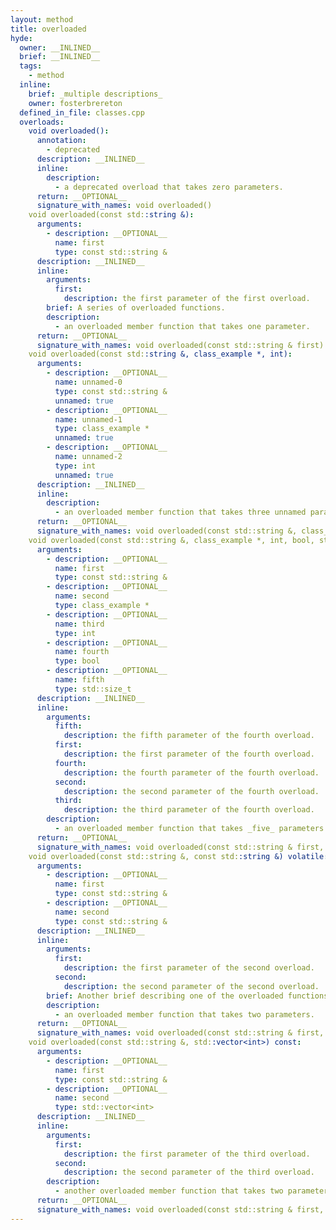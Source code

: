 ```yaml
---
layout: method
title: overloaded
hyde:
  owner: __INLINED__
  brief: __INLINED__
  tags:
    - method
  inline:
    brief: _multiple descriptions_
    owner: fosterbrereton
  defined_in_file: classes.cpp
  overloads:
    void overloaded():
      annotation:
        - deprecated
      description: __INLINED__
      inline:
        description:
          - a deprecated overload that takes zero parameters.
      return: __OPTIONAL__
      signature_with_names: void overloaded()
    void overloaded(const std::string &):
      arguments:
        - description: __OPTIONAL__
          name: first
          type: const std::string &
      description: __INLINED__
      inline:
        arguments:
          first:
            description: the first parameter of the first overload.
        brief: A series of overloaded functions.
        description:
          - an overloaded member function that takes one parameter.
      return: __OPTIONAL__
      signature_with_names: void overloaded(const std::string & first)
    void overloaded(const std::string &, class_example *, int):
      arguments:
        - description: __OPTIONAL__
          name: unnamed-0
          type: const std::string &
          unnamed: true
        - description: __OPTIONAL__
          name: unnamed-1
          type: class_example *
          unnamed: true
        - description: __OPTIONAL__
          name: unnamed-2
          type: int
          unnamed: true
      description: __INLINED__
      inline:
        description:
          - an overloaded member function that takes three unnamed parameters. Let it be known that Doxygen doesn't support documenting unnamed parameters at this time. There is a [bug open on the issue](https://github.com/doxygen/doxygen/issues/6926), but as of this writing does not appear to be progressing.
      return: __OPTIONAL__
      signature_with_names: void overloaded(const std::string &, class_example *, int)
    void overloaded(const std::string &, class_example *, int, bool, std::size_t):
      arguments:
        - description: __OPTIONAL__
          name: first
          type: const std::string &
        - description: __OPTIONAL__
          name: second
          type: class_example *
        - description: __OPTIONAL__
          name: third
          type: int
        - description: __OPTIONAL__
          name: fourth
          type: bool
        - description: __OPTIONAL__
          name: fifth
          type: std::size_t
      description: __INLINED__
      inline:
        arguments:
          fifth:
            description: the fifth parameter of the fourth overload.
          first:
            description: the first parameter of the fourth overload.
          fourth:
            description: the fourth parameter of the fourth overload.
          second:
            description: the second parameter of the fourth overload.
          third:
            description: the third parameter of the fourth overload.
        description:
          - an overloaded member function that takes _five_ parameters.
      return: __OPTIONAL__
      signature_with_names: void overloaded(const std::string & first, class_example * second, int third, bool fourth, std::size_t fifth)
    void overloaded(const std::string &, const std::string &) volatile:
      arguments:
        - description: __OPTIONAL__
          name: first
          type: const std::string &
        - description: __OPTIONAL__
          name: second
          type: const std::string &
      description: __INLINED__
      inline:
        arguments:
          first:
            description: the first parameter of the second overload.
          second:
            description: the second parameter of the second overload.
        brief: Another brief describing one of the overloaded functions.
        description:
          - an overloaded member function that takes two parameters.
      return: __OPTIONAL__
      signature_with_names: void overloaded(const std::string & first, const std::string & second) volatile
    void overloaded(const std::string &, std::vector<int>) const:
      arguments:
        - description: __OPTIONAL__
          name: first
          type: const std::string &
        - description: __OPTIONAL__
          name: second
          type: std::vector<int>
      description: __INLINED__
      inline:
        arguments:
          first:
            description: the first parameter of the third overload.
          second:
            description: the second parameter of the third overload.
        description:
          - another overloaded member function that takes two parameters.
      return: __OPTIONAL__
      signature_with_names: void overloaded(const std::string & first, std::vector<int> second) const
---
```

